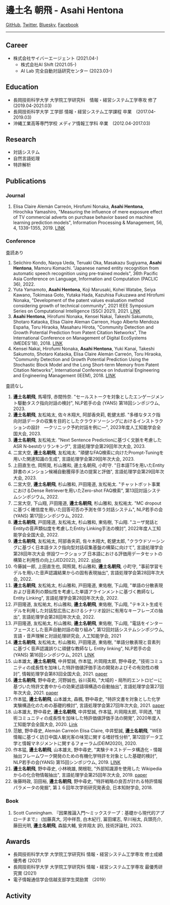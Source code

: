 # 邊土名 朝飛 - Asahi Hentona
[GitHub](https://github.com/yaelanya), [Twitter](https://twitter.com/yaelanya_ml), [Bluesky](https://bsky.app/profile/yaelanya.bsky.social), [Facebook](https://www.facebook.com/AsahiHentona)

---
## Career
- 株式会社サイバーエージェント (2021.04-)
    - 株式会社AI Shift (2021.05-)
    - AI Lab 完全自動対話研究センター (2023.03-) 

## Education
- 長岡技術科学大学 大学院工学研究科　情報・経営システム工学専攻 修了　(2019.04-2021.03)
- 長岡技術科学大学 工学部 情報・経営システム工学課程 卒業　(2017.04-2019.03)
- 沖縄工業高等専門学校 メディア情報工学科 卒業　(2012.04-2017.03)

## Research
- 対話システム
- 自然言語処理
- 特許解析

## Publications
### Journal
1. Elisa Claire Alemán Carreón, Hirofumi Nonaka, **Asahi Hentona**, Hirochika Yamashiro, "Measuring the influence of mere exposure effect of TV commercial adverts on purchase behavior based on machine learning prediction models", Information Processing & Management, 56, 4, 1339-1355, 2019. [LINK](https://www.sciencedirect.com/science/article/abs/pii/S0306457318305028)

### Conference
査読あり
1. Seiichiro Kondo, Naoya Ueda, Teruaki Oka, Masakazu Sugiyama, **Asahi Hentona**, Mamoru Komachi. "Japanese named entity recognition from automatic speech recognition using pre-trained models", 36th Pacific Asia Conference on Language, Information and Computation (PACLIC 36), 2022.
2. Yuta Yamamoto, **Asahi Hentona**, Koji Marusaki, Kohei Watabe, Seiya Kawano, Tokimasa Goto, Yutaka Hada, Kazuhisa Fukuzawa and Hirofumi Nonaka, "Development of the patent values evaluation method considering growth of technical community", 2021 IEEE Symposium Series on Computational Intelligence (SSCI 2021), 2021. [LINK](https://ieeexplore.ieee.org/document/9660168)
3. **Asahi Hentona**, Hirofumi Nonaka, Kensei Nakai, Takeshi Sakumoto, Shotaro Kataoka, Elisa Claire Aleman Carreon, Hugo Alberto Mendoza España, Toru Hiraoka, Masaharu Hirota, "Community Detection and Growth Potential Prediction from Patent Citation Networks", The International Conference on Management of Digital EcoSystems (MEDES'18), 2018. [LINK](https://dl.acm.org/citation.cfm?id=3281396)
4. Kensei Nakai, Hirofumi Nonaka, **Asahi Hentona**, Yuki Kanai, Takeshi Sakumoto, Shotaro Kataoka, Elisa Claire Alemán Carreón, Toru Hiraoka, "Community Detection and Growth Potential Prediction Using the Stochastic Block Model and the Long Short-term Memory from Patent Citation Networks", International Conference on Industrial Engineering and Engineering Management (IEEM), 2018. [LINK](https://ieeexplore.ieee.org/abstract/document/8607487)

査読なし
1. **邊土名朝飛**, 馬場惇, 赤間怜奈. "セールストークを対象としたエンゲージメント駆動タスク指向対話の検討", NLP若手の会 (YANS) 第18回シンポジウム, 2023.
2. **邊土名朝飛**, 友松祐太, 佐々木翔大, 阿部香央莉, 乾健太郎. "多様なタスク指向対話データの収集を目的としたクラウドソーシングにおけるインストラクションの設計　―クリニック予約対話を例に―", 2023年度人工知能学会全国大会, 2023.
3. **邊土名朝飛**, 友松祐太. "Next Sentence Predictionに基づく文脈を考慮したASR N-bestのリランキング", 言語処理学会第29回年次大会, 2023.
4. 二宮大空, **邊土名朝飛**, 友松祐太. "頑健なFAQ検索に向けたPrompt-Tuningを用いた関連知識の生成", 言語処理学会第29回年次大会, 2023.
5. 上田直生也, 岡照晃, 杉山雅和, 邊土名朝飛, 小町守. "日本語T5を用いたEntity辞書のメンション候補自動獲得手法の提案と評価", 言語処理学会第29回年次大会, 2023.
6. 二宮大空, **邊土名朝飛**, 杉山雅和, 戸田隆道, 友松祐太. "チャットボット事業におけるDense Retrieverを用いたZero-shot FAQ検索", 第13回対話システムシンポジウム, 2022.
7. 二宮大空, 下山翔, 戸田隆道, **邊土名朝飛**, 杉山雅和, 友松祐太. "MC dropoutに基づく確信度を用いた回答可否の予測を伴う対話システム", NLP若手の会 (YANS) 第17回シンポジウム, 2022.
8. **邊土名朝飛**, 戸田隆道, 友松祐太, 杉山雅和, 東佑樹, 下山翔. "ユーザ発話とEntityの音声類似度を考慮したEntity Linking手法の検討", 2022年度人工知能学会全国大会, 2022.
9. **邊土名朝飛**, 友松祐太, 阿部香央莉, 佐々木翔大, 乾健太郎, "クラウドソーシングに基づく日本語タスク指向型対話収集基盤の構築に向けて", 言語処理学会第28回年次大会 併設ワークショップ 日本語における評価用データセットの構築と利用性の向上(JED2022), 2022. [slide](https://jedworkshop.github.io/jed2022/materials/jed2022_d-5_%E9%82%8A%E5%9C%9F%E5%90%8D.pdf)
10. 今藤誠一郎, 上田直生也, 岡照晃, 杉山雅和, **邊土名朝飛**, 小町守, "事前学習モデルを用いた音声認識結果からの固有表現抽出", 言語処理学会第28回年次大会, 2022.
11. **邊土名朝飛**, 友松祐太, 杉山雅和, 戸田隆道, 東佑樹, 下山翔, "単語の分散表現および音素列の類似性を考慮した単語アラインメントに基づく教師なしEntity Linking", 言語処理学会第28回年次大会, 2022.
12. 戸田隆道, 友松祐太, 杉山雅和, **邊土名朝飛**, 東佑樹, 下山翔, "テキスト生成モデルを利用した対話型広告におけるシナリオ設計に有用なキーフレーズの抽出", 言語処理学会第28回年次大会, 2022.
13.  戸田隆道, 友松祐太, 杉山雅和, **邊土名朝飛**, 東佑樹, 下山翔, "電話をインターフェースとした音声自動対話の取り組み", 第12回対話システムシンポジウム, 言語・音声理解と対話処理研究会, 人工知能学会, 2021
14. **邊土名朝飛**, 友松祐太, 杉山雅和, 戸田隆道, 東佑樹, "単語分散表現と音素列に基づく音声認識誤りに頑健な教師なし Entity linking", NLP若手の会(YANS) 第16回シンポジウム, 2021. [LINK](https://yans.anlp.jp/entry/yans2021program)
15. 山本雄太, **邊土名朝飛**, 中井堅誠, 作本猛, 片岡翔太郎, 野中尋史, "技術コミュニティの成長性を加味した特許価値評価手法の開発およびその有効性の検討", 情報処理学会第83回全国大会, 2021. [paper](https://yamamoto-yuta.github.io/pdf/83rdipsj/83rdipsj_paper.pdf)
16. **邊土名朝飛**, 野中尋史, 河野誠也, 谷川英和, "大域的・局所的エントロピーに基づいた特許文書中からの効果述語項構造の自動抽出", 言語処理学会第27回年次大会, 2021. [paper](https://www.anlp.jp/proceedings/annual_meeting/2021/pdf_dir/P9-5.pdf)
17. 作本猛, **邊土名朝飛**, 山本雄太, 森楓, 野中尋史, "特許文書を対象とした化学実験構造化のための基礎的検討", 言語処理学会第27回年次大会, 2021. [paper](https://www.anlp.jp/proceedings/annual_meeting/2021/pdf_dir/P9-8.pdf)
18. 山本雄太, 野中尋史, **邊土名朝飛**, 中井堅誠, 作本猛, 片岡翔太郎, 平岡透, "技術コミュニティの成長性を加味した特許価値評価手法の開発", 2020年度人工知能学会全国大会, 2020. [Link](https://www.jstage.jst.go.jp/article/pjsai/JSAI2020/0/JSAI2020_4K2GS305/_article/-char/ja/)
19. 范敏, 野中尋史, Alemán Carreón Elisa Claire, 中井堅誠, **邊土名朝飛**, "WEB情報に基づく訪日中国人観光客の味覚に関する嗜好性分析", 第12回データ工学と情報マネジメントに関するフォーラム(DEIM2020), 2020.
20. 作本猛, **邊土名朝飛**, 山本雄太, 野中尋史, "実験テキストデータ構造化・情報抽出フレームワーク開発のための有機化学特許を対象とした基礎的検討", NLP若手の会(YANS) 第15回シンポジウム, 2019. [LINK](https://yans.anlp.jp/entry/yans2020program)
21. **邊土名朝飛**, 野中尋史, 小林暁雄, 関根聡, "外部知識源を使用した Wikipedia からの化合物情報抽出", 言語処理学会第25回年次大会, 2019. [paper](http://www.anlp.jp/proceedings/annual_meeting/2019/pdf_dir/B4-8.pdf)
22. 後藤時政, 羽田裕, **邊土名朝飛**, 野中尋史, "特許戦略の良否が計れる特許情報パラメータの発掘", 第１６回年次学術研究発表会, 日本知財学会, 2018.

### Book
1. Scott Cunningham. 『因果推論入門〜ミックステープ：基礎から現代的アプローチまで』 (加藤真大, 河中祥吾, 白木紀行, 冨田燿志, 早川裕太, 兵頭亮介, 藤田光明, **邊土名朝飛**, 森脇大輔, 安井翔太 訳), 技術評論社, 2023.
   

## Awards
- 長岡技術科学大学 大学院工学研究科 情報・経営システム工学専攻 修士成績優秀者 (2021)
- 長岡技術科学大学 大学院工学研究科 情報・経営システム工学専攻 最優秀研究賞 (2021)
- 電子情報通信学会信越支部学生奨励賞 （2019）

## Activity

